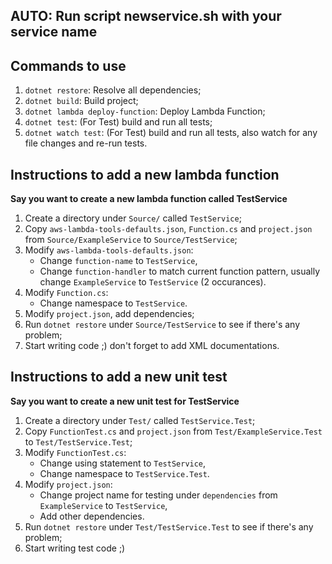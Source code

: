 ## AUTO: Run script newservice.sh with your service name

## Commands to use
1. `dotnet restore`: Resolve all dependencies;
1. `dotnet build`: Build project;
1. `dotnet lambda deploy-function`: Deploy Lambda Function;
1. `dotnet test`: (For Test) build and run all tests;
1. `dotnet watch test`: (For Test) build and run all tests, also watch for any file changes and re-run tests.

## Instructions to add a new lambda function
**Say you want to create a new lambda function called TestService**

1. Create a directory under `Source/` called `TestService`;
1. Copy `aws-lambda-tools-defaults.json`, `Function.cs` and `project.json` from `Source/ExampleService` to `Source/TestService`;
1. Modify `aws-lambda-tools-defaults.json`:
    - Change `function-name` to `TestService`,
    - Change `function-handler` to match current function pattern, usually change `ExampleService` to `TestService` (2 occurances).
1. Modify `Function.cs`:
    - Change namespace to `TestService`.
1. Modify `project.json`, add dependencies;
1. Run `dotnet restore` under `Source/TestService` to see if there's any problem;
1. Start writing code ;) don't forget to add XML documentations.

## Instructions to add a new unit test
**Say you want to create a new unit test for TestService**

1. Create a directory under `Test/` called `TestService.Test`;
1. Copy `FunctionTest.cs` and `project.json` from `Test/ExampleService.Test` to `Test/TestService.Test`;
1. Modify `FunctionTest.cs`:
    - Change using statement to `TestService`,
    - Change namespace to `TestService.Test`.
1. Modify `project.json`:
    - Change project name for testing under `dependencies` from `ExampleService` to `TestService`,
    - Add other dependencies.
1. Run `dotnet restore` under `Test/TestService.Test` to see if there's any problem;
1. Start writing test code ;)
